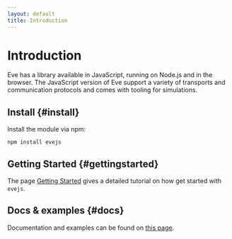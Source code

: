 ```yaml
---
layout: default
title: Introduction
---
```


# Introduction

Eve has a library available in JavaScript, running on Node.js and in the browser. The JavaScript version of Eve support a variety of transports and communication protocols and comes with tooling for simulations.


## Install {#install}

Install the module via npm:

    npm install evejs


## Getting Started {#gettingstarted}

The page [Getting Started](gettingstarted.html) gives a detailed tutorial
on how get started with `evejs`.


## Docs & examples {#docs}

Documentation and examples can be found on [this page](documentation.html).
